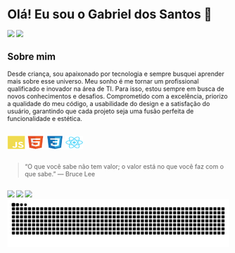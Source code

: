 # Olá! Eu sou o Gabriel dos Santos 👋

<div>
    <picture>
    <source
      srcset="https://github-readme-stats.vercel.app/api?username=GabrielSantos15&show_icons=true&theme=react&rank_icon=github"
      media="(prefers-color-scheme: dark)"
    />
    <source
      srcset="https://github-readme-stats.vercel.app/api?username=GabrielSantos15&show_icons=true&rank_icon=github"
      media="(prefers-color-scheme: light), (prefers-color-scheme: no-preference)"
    />
    <img height="180em" src="https://github-readme-stats.vercel.app/api?username=anuraghazra&show_icons=true" />
  </picture>
  <picture>
    <source
      srcset="https://github-readme-stats.vercel.app/api/top-langs/?username=GabrielSantos15&layout=compact&theme=react"
      media="(prefers-color-scheme: dark)"
    />
    <source
      srcset="https://github-readme-stats.vercel.app/api/top-langs/?username=GabrielSantos15&layout=compact"
      media="(prefers-color-scheme: light), (prefers-color-scheme: no-preference)"
    />
    <img height="180em" src="https://github-readme-stats.vercel.app/api?username=anuraghazra&show_icons=true" />
  </picture>
</div>

## Sobre mim

  Desde criança, sou apaixonado por tecnologia e sempre busquei aprender mais sobre esse universo. Meu sonho é me tornar um profissional qualificado e inovador na área de TI. Para isso, estou sempre em busca de novos conhecimentos e desafios. Comprometido com a excelência, priorizo a qualidade do meu código, a usabilidade do design e a satisfação do usuário, garantindo que cada projeto seja uma fusão perfeita de funcionalidade e estética.

<div  style="display: inline_block;"><br>
  <img align="center" alt="Js" height="30" width="40" src="https://raw.githubusercontent.com/devicons/devicon/master/icons/javascript/javascript-plain.svg">
  <img align="center" alt="HTML" height="30" width="40" src="https://raw.githubusercontent.com/devicons/devicon/master/icons/html5/html5-original.svg">
  <img align="center" alt="CSS" height="30" width="40" src="https://raw.githubusercontent.com/devicons/devicon/master/icons/css3/css3-original.svg">
  <img align="center" alt="React" height="30" width="40" src="https://raw.githubusercontent.com/devicons/devicon/master/icons/react/react-original.svg">
</div><br>

> “O que você sabe não tem valor; o valor está no que você faz com o que sabe.” — Bruce Lee

##

<div> 
  <a href="https://www.instagram.com/gabrieldos5689" target="_blank"><img src="https://img.shields.io/badge/-Instagram-%23E4405F?style=for-the-badge&logo=instagram&logoColor=white" target="_blank"></a>
  <a href="https://www.linkedin.com/in/gabriel-santos-9217112a2" target="_blank"><img src="https://img.shields.io/badge/-LinkedIn-%230077B5?style=for-the-badge&logo=linkedin&logoColor=white" target="_blank"></a> 
  <a href="https://www.linkedin.com/in/gabriel-santos-9217112a2" target="_blank"><img src="https://img.shields.io/badge/Portfolio-%23000000.svg?style=for-the-badge&logo=firefox&logoColor=white" target="_blank"></a>
</div>

<picture align="center">
  <source media="(prefers-color-scheme: dark)" srcset="https://raw.githubusercontent.com/GabrielSantos15/GabrielSantos15/output/github-contribution-grid-snake-dark.svg">
  <source media="(prefers-color-scheme: light)" srcset="https://raw.githubusercontent.com/GabrielSantos15/GabrielSantos15/output/github-contribution-grid-snake.svg">
  <img align="center" alt="github contribution grid snake animation" src="https://raw.githubusercontent.com/GabrielSantos15/GabrielSantos15/output/github-contribution-grid-snake.svg">
</picture>
